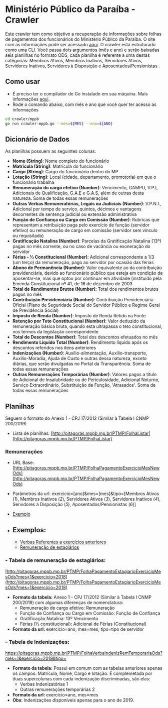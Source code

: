 # Ministério Público da Paraíba - Crawler

Este crawler tem como objetivo a recuperação de informações sobre folhas de pagamentos dos funcionários do Ministério Público da Paraíba. O site com as informações pode ser acessado [aqui](http://pitagoras.mppb.mp.br/PTMP/FolhaListar).
O crawler está estruturado como uma CLI. Você passa dois argumentos (mês e ano) e serão baixadas seis planilhas no formato ODS, cada planilha é referente a uma destas categorias: Membros Ativos, Membros Inativos, Servidores Ativos, Servidores Inativos, Servidores à Disposição e Aposentados/Pensionistas
.

## Como usar

- É preciso ter o compilador de Go instalado em sua máquina. Mais informações [aqui](https://golang.org/dl/).
- Rode o comando abaixo, com mês e ano que você quer ter acesso as informações

```sh
cd crawler/mppb
go run crawler-mppb.go --mes=${MES} --ano=${ANO}
```

## Dicionário de Dados

As planilhas possuem as seguintes colunas:

- **Nome (String)**: Nome completo do funcionário
- **Matrícula (String)**: Matrícula do funcionário  
- **Cargo (String)**: Cargo do funcionário dentro do MP
- **Lotação (String)**: Local (cidade, departamento, promotoria) em que o funcionário trabalha
- **Remuneração do cargo efetivo (Number)**: Vencimento, GAMPU, V.P.I, Adicionais de Qualificação, G.A.E e G.A.S, além de outras desta natureza. Soma de todas essas remunerações
- **Outras Verbas Remuneratórias, Legais ou Judiciais (Number)**: V.P.N.I., Adicional por tempo de serviço, quintos, décimos e vantagens decorrentes de sentença judicial ou extensão administrativa
- **Função de Confiança ou Cargo em Comissão (Number)**: Rubricas que representam a retribuição paga pelo exercício de função (servidor efetivo) ou remuneração de cargo em comissão (servidor sem vínculo ou requisitado)
- **Gratificação Natalina (Number)**: Parcelas da Gratificação Natalina (13º) pagas no mês corrente, ou no caso de vacância ou exoneração do servidor
- **Férias - ⅓ Constitucional (Number)**: Adicional correspondente a 1/3 (um terço) da remuneração, pago ao servidor por ocasião das férias
- **Abono de Permanência (Number)**:  Valor equivalente ao da contribuição previdenciária, devido ao funcionário público que esteja em condição de aposentar-se, mas que optou por continuar em atividade (instituído pela Emenda Constitucional nº 41, de 16 de dezembro de 2003
- **Total de Rendimentos Brutos (Number)**: Total dos rendimentos brutos pagos no mês
- **Contribuição Previdenciária (Number)**: Contribuição Previdenciária Oficial (Plano de Seguridade Social do Servidor Público e Regime Geral de Previdência Social)
- **Imposto de Renda (Number)**: Imposto de Renda Retido na Fonte
- **Retenção por Teto Constitucional (Number)**: Valor deduzido da remuneração básica bruta, quando esta ultrapassa o teto constitucional, nos termos da legislação correspondente
- **Total de Descontos (Number)**:  Total dos descontos efetuados no mês
- **Rendimento Líquido Total (Number)**: Rendimento líquido após os descontos referidos nos itens anteriores
- **Indenizações (Number)**: Auxílio-alimentação, Auxílio-transporte, Auxílio-Moradia, Ajuda de Custo e outras dessa natureza, exceto diárias, que serão divulgadas no Portal da Transparência. Soma de todas essas remunerações
- **Outras Remunerações Temporárias (Number)**: Valores pagos a título de Adicional de Insalubridade ou de Periculosidade, Adicional Noturno, Serviço Extraordinário, Substituição de Função, 'Atrasados'. Soma de todas essas remunerações

## Planilhas

Seguem o formato do Anexo 1 - CPJ 17/2012 (Similar à Tabela I CNMP 200/2019)

- Lista de planilhas: [http://pitagoras.mppb.mp.br/PTMP/FolhaListar](http://pitagoras.mppb.mp.br/PTMP/FolhaListar)
  
### Remunerações ###

- URL Base: [http://pitagoras.mppb.mp.br/PTMP/FolhaPagamentoExercicioMesNewOds](http://pitagoras.mppb.mp.br/PTMP/FolhaPagamentoExercicioMesNewOds)
- Parâmetros da url: exercicio=[ano]&mes=[mes]&tipo=[Membros Ativos (*1*), Membros Inativos (*2*), Servidores Ativos (*3*), Servidores Inativos (*4*), Servidores à Disposição (*5*), Aposentados/Pensionistas (*6*)]
- [Exemplo](http://pitagoras.mppb.mp.br/PTMP/FolhaPagamentoExercicioMesNewOds?mes=1&exercicio=2019&tipo=1)
  


- Exemplos:
  - 
  - [Verbas Referentes a exercícios anteriores](http://pitagoras.mppb.mp.br/PTMP/FolhaExercicioAnteriorMesNewOds?exercicio=2019&mes=1)
  - [Remuneração de estagiários](http://pitagoras.mppb.mp.br/PTMP/FolhaPagamentoEstagiarioExercicioMesOds?mes=1&exercicio=2018)


### **-  Tabela de remuneração de estagiários**:  
[http://pitagoras.mppb.mp.br/PTMP/FolhaPagamentoEstagiarioExercicioMesOds?mes=1&exercicio=2018](http://pitagoras.mppb.mp.br/PTMP/FolhaPagamentoEstagiarioExercicioMesOds?mes=1&exercicio=2018)
-   **Formato da tabela:**  Anexo 1 - CPJ 17/2012 (Similar à Tabela I CNMP 200/2019) com algumas diferenças de nomenclatura:
	- Remuneração de cargo efetivo: Remuneração
	- Função de Confiança ou Cargo em Comissão: Função de Confiança
	- Gratificação Natalina: 13º Vencimento 
	- Férias (⅓ constitucional): Adicional de Férias (Constitucional)
-  **Formato da url:** exercicio=ano, mes=mes, tipo=tipo de servidor

### **-  Tabela de Indenizações**:  
https://pitagoras.mppb.mp.br/PTMP/FolhaVerbaIndenizRemTemporariaOds?mes=1&exercicio=2019&tipo=

-   **Formato da tabela:**  Possui em comum com as tabelas anteriores apenas os campos: Matrícula, Nome, Cargo e lotação. É complemetada por duas supercolunas com cada indenização discriminadas, são elas:
	- Verbas Indenizatórias 1
	- Outras remunerações temporárias 2
-  **Formato da url:** exercicio=ano, mes=mes
- **Obs**: Indenizações disponíveis apenas para o ano de 2019.
